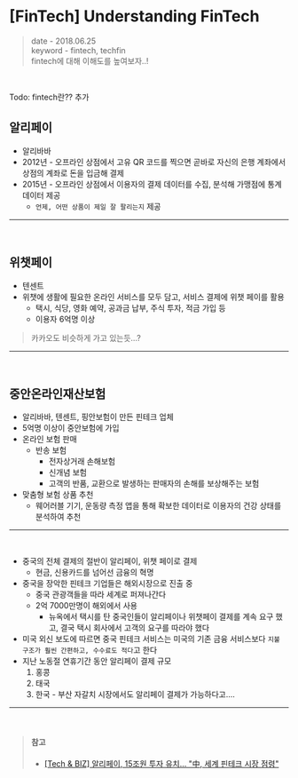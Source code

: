 # [FinTech] Understanding FinTech
> date - 2018.06.25  
> keyword - fintech, techfin  
> fintech에 대해 이해도를 높여보자..!

<br>

Todo: fintech란?? 추가

## 알리페이
* 알리바바
* 2012년 -  오프라인 상점에서 고유 QR 코드를 찍으면 곧바로 자신의 은행 계좌에서 상점의 계좌로 돈을 입금해 결제
* 2015년 - 오프라인 상점에서 이용자의 결제 데이터를 수집, 분석해 가맹점에 통계 데이터 제공 
  * `언제, 어떤 상품이 제일 잘 팔리는지` 제공

---

<br>

## 위챗페이
* 텐센트
* 위챗에 생활에 필요한 온라인 서비스를 모두 담고, 서비스 결제에 위챗 페이를 활용
   * 택시, 식당, 영화 예약, 공과금 납부, 주식 투자, 적금 가입 등
   * 이용자 6억명 이상

> 카카오도 비슷하게 가고 있는듯...?

---

<br>

## 중안온라인재산보험
* 알리바바, 텐센트, 핑안보험이 만든 핀테크 업체
* 5억명 이상이 중안보험에 가입
* 온라인 보험 판매
  * 반송 보험
    * 전자상거래 손해보험
    * 신개념 보험
    * 고객의 반품, 교환으로 발생하는 판매자의 손해를 보상해주는 보험
* 맞춤형 보험 상품 추천
  * 웨어러블 기기, 운동량 측정 앱을 통해 확보한 데이터로 이용자의 건강 상태를 분석하여 추천

---

<br>

* 중국의 전체 결제의 절반이 알리페이, 위챗 페이로 결제
  * 현금, 신용카드를 넘어선 금융의 혁명
* 중국을 장악한 핀테크 기업들은 해외시장으로 진출 중
  * 중국 관광객들을 따라 세계로 퍼져나간다
  * 2억 7000만명이 해외에서 사용
    * 뉴옥에서 택시를 탄 중국인들이 알리페이나 위챗페이 결제를 계속 요구 했고, 결국 택시 회사에서 고객의 요구를 따라야 했다
* 미국 외신 보도에 따르면 중국 핀테크 서비스는 미국의 기존 금융 서비스보다 `지불 구조가 훨씬 간편하고, 수수료도 적다`고 한다
* 지난 노동절 연휴기간 동안 알리페이 결제 규모
  1. 홍콩
  2. 태국
  3. 한국 - 부산 자갈치 시장에서도 알리페이 결제가 가능하다고....

---

<br>

> #### 참고
> * [[Tech & BIZ] 알리페이, 15조원 투자 유치… "中, 세계 핀테크 시장 점령"](http://biz.chosun.com/site/data/html_dir/2018/06/21/2018062100135.html?main_hot3#csidx7100dc0c4775280a64c871548af2380)
